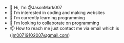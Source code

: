 - 👋 Hi, I’m @JasonMark007
- 👀 I’m interested in coding and making websites
- 🌱 I’m currently learning programming
- 💞️ I’m looking to collaborate on programming
- 📫 How to reach me just contact me via email which is (jm00719102007@gmail.com)

<!---
JasonMark007/JasonMark007 is a ✨ special ✨ repository because its `README.md` (this file) appears on your GitHub profile.
You can click the Preview link to take a look at your changes.
--->
